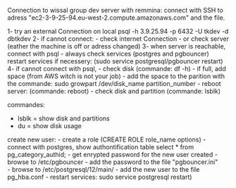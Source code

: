 Connection to wissal group dev server with remmina:
connect with SSH to adress "ec2-3-9-25-94.eu-west-2.compute.amazonaws.com"
and the file.

1- try an external Connection on local
    psql -h 3.9.25.94 -p 6432 -U tkdev -d dbtkdev
2- if cannot connect:
    - check internet Connection
    - or check server (eather the machine is off or adress changed) 
3- when server is reachable, connect with psql 
    - always check services (postgres and pgbouncer) restart services if necessery:
        (sudo service postgresql/pgbouncer restart)
4- if cannot connect with psql,
    - check disk (commande: df -h)
    - if full, add space (from AWS witch is not your job)
    - add the space to the parition with the commande:
         sudo growpart /dev/disk_name partition_number
    - reboot server: (commande: reboot)
    - check disk and partition (commande: lsblk)

commandes: 
- lsblk = show disk and partitions
- du = show disk usage

create new user:
    - create a role (CREATE ROLE role_name options)
    - connect with postgres, show authontification table
        select * from pg_category_authid;
    - get enrypted password for the new user created
    - browse to /etc/pgbouncer
    - add the password to the file "pgbouncer.ini"  
    - browse to /etc/postgresql/12/main/
    - add the new user to the file pg_hba.conf
    - restart services: sudo service postgresql restart)
